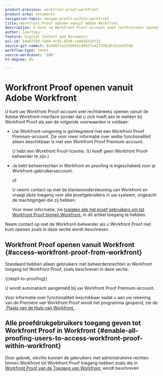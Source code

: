 ```yaml
---
product-previous: workfront-proof;workfront
product-area: documents
navigation-topic: manage-proofs-within-workfront
title: Workfront Proof openen vanuit Adobe Workfront
description: U kunt uw Workfront Proof-account snel rechtstreeks openen vanuit de Adobe Workfront-interface zonder u aan te melden bij Workfront Proof.
author: Courtney
feature: Digital Content and Documents
exl-id: b4e07f8d-fa68-4c55-85d0-ca84163cbf15
source-git-commit: 8a388ffa2d30683c08637a4273f628c553e55fdb
workflow-type: tm+mt
source-wordcount: '260'
ht-degree: 0%

---
```


# Workfront Proof openen vanuit Adobe Workfront

U kunt uw Workfront Proof-account snel rechtstreeks openen vanuit de Adobe Workfront-interface zonder dat u zich hoeft aan te melden bij Workfront Proof als aan de volgende voorwaarden is voldaan:

* Uw Workfront-omgeving is geïntegreerd met een Workfront Proof Premium-account. Zie voor meer informatie over welke functionaliteit alleen beschikbaar is met een Workfront Proof Premium-account.

  U hebt een Workfront Proof-licentie. (U hoeft geen Workfront Proof-beheerder te zijn.)

* Je hebt beheerrechten in Workfront en proofing is ingeschakeld voor je Workfront-gebruikersaccount.

  of

  U neemt contact op met de klantenondersteuning van Workfront en vraagt deze toegang voor alle proefgebruikers in uw systeem, ongeacht de machtigingen die zij hebben.

  Voor meer informatie, zie [&#x200B; toelaten alle het proef gebruikers om tot Workfront Proof binnen Workfront &#x200B;](#enable-all-proofing-users-to-access-workfront-proof-within-workfront) in dit artikel toegang te hebben.

Neem contact op met de Workfront-beheerder als u Workfront Proof niet kunt openen zoals in deze sectie wordt beschreven.

## Workfront Proof openen vanuit Workfront {#access-workfront-proof-from-workfront}

Standaard hebben alleen gebruikers met beheerdersrechten in Workfront toegang tot Workfront Proof, zoals beschreven in deze sectie.

{{step1-to-proofing}}

U wordt automatisch aangemeld bij uw Workfront Proof Premium-account.

Voor informatie over functionaliteit beschikbaar nadat u aan uw rekening van de Première van Workfront Proof wordt het programma geopend, zie de [&#x200B; Plaats van de Hulp van Workfront &#x200B;](https://support.workfront.com).

## Alle proefdrukgebruikers toegang geven tot Workfront Proof in Workfront {#enable-all-proofing-users-to-access-workfront-proof-within-workfront}

Door gebrek, slechts kunnen de gebruikers met administratieve rechten binnen Workfront tot Workfront Proof toegang hebben zoals die in [&#x200B; Workfront Proof van de Toegang van Workfront &#x200B;](#access-workfront-proof-from-workfront) wordt beschreven
